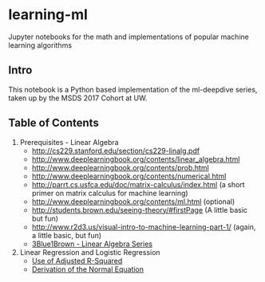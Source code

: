 # learning-ml
Jupyter notebooks for the math and implementations of popular machine learning algorithms


## Intro
This notebook is a Python based implementation of the ml-deepdive series, taken up by the MSDS 2017 Cohort at UW.

## Table of Contents

1. Prerequisites - Linear Algebra
    * http://cs229.stanford.edu/section/cs229-linalg.pdf
    * http://www.deeplearningbook.org/contents/linear_algebra.html
    * http://www.deeplearningbook.org/contents/prob.html
    * http://www.deeplearningbook.org/contents/numerical.html
    * http://parrt.cs.usfca.edu/doc/matrix-calculus/index.html (a short primer on matrix calculus for machine learning)
    * http://www.deeplearningbook.org/contents/ml.html (optional)
    * http://students.brown.edu/seeing-theory/#firstPage (A little basic but fun)
    * http://www.r2d3.us/visual-intro-to-machine-learning-part-1/ (again, a little basic, but fun)
    * [3Blue1Brown - Linear Algebra Series](https://www.youtube.com/playlist?list=PLZHQObOWTQDPD3MizzM2xVFitgF8hE_ab)
2. Linear Regression and Logistic Regression
    * [Use of Adjusted R-Squared](http://blog.minitab.com/blog/adventures-in-statistics-2/multiple-regession-analysis-use-adjusted-r-squared-and-predicted-r-squared-to-include-the-correct-number-of-variables)
    * [Derivation of the Normal Equation](https://eli.thegreenplace.net/2014/derivation-of-the-normal-equation-for-linear-regression)
